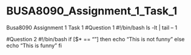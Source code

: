 # BUSA8090_Assignment_1_Task_1
Busa8090 Assignment 1 Task 1
#Question 1
#!/bin/bash
ls -lt | tail – 1

#Question 2
#!/bin/bash
if [$* == “”]
then
        echo “This is not funny”
else
        echo “This is funny”
fi
